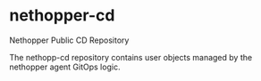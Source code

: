 # nethopper-cd
Nethopper Public CD Repository 

The nethopp-cd repository contains user objects managed by the nethopper agent GitOps logic. 
